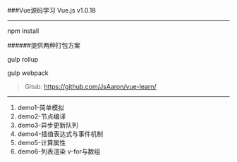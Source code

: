 
###Vue源码学习  Vue.js v1.0.18

****
npm install

######提供两种打包方案

gulp rollup

gulp webpack

>Gitub: <https://github.com/JsAaron/vue-learn/>

****


<ol>
<li>demo1-简单模拟</li>
<li>demo2-节点编译</li>
<li>demo3-异步更新队列</li>
<li>demo4-插值表达式与事件机制</li>
<li>demo5-计算属性</li>
<li>demo6-列表渲染 v-for与数组</li>
</ol>